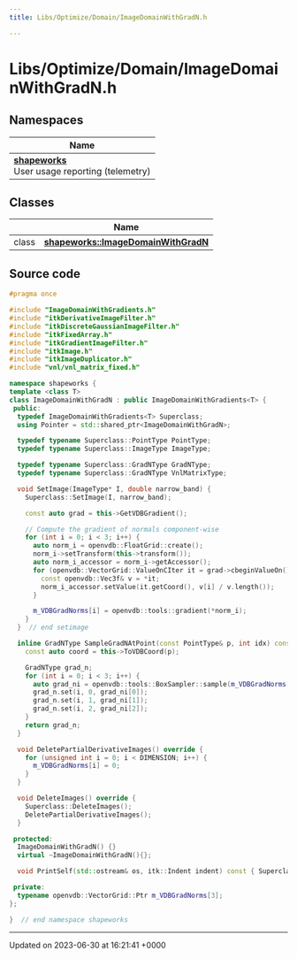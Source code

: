 ```yaml
---
title: Libs/Optimize/Domain/ImageDomainWithGradN.h

---
```


# Libs/Optimize/Domain/ImageDomainWithGradN.h



## Namespaces

| Name           |
| -------------- |
| **[shapeworks](../Namespaces/namespaceshapeworks.md)** <br>User usage reporting (telemetry)  |

## Classes

|                | Name           |
| -------------- | -------------- |
| class | **[shapeworks::ImageDomainWithGradN](../Classes/classshapeworks_1_1ImageDomainWithGradN.md)**  |




## Source code

```cpp
#pragma once

#include "ImageDomainWithGradients.h"
#include "itkDerivativeImageFilter.h"
#include "itkDiscreteGaussianImageFilter.h"
#include "itkFixedArray.h"
#include "itkGradientImageFilter.h"
#include "itkImage.h"
#include "itkImageDuplicator.h"
#include "vnl/vnl_matrix_fixed.h"

namespace shapeworks {
template <class T>
class ImageDomainWithGradN : public ImageDomainWithGradients<T> {
 public:
  typedef ImageDomainWithGradients<T> Superclass;
  using Pointer = std::shared_ptr<ImageDomainWithGradN>;

  typedef typename Superclass::PointType PointType;
  typedef typename Superclass::ImageType ImageType;

  typedef typename Superclass::GradNType GradNType;
  typedef typename Superclass::GradNType VnlMatrixType;

  void SetImage(ImageType* I, double narrow_band) {
    Superclass::SetImage(I, narrow_band);

    const auto grad = this->GetVDBGradient();

    // Compute the gradient of normals component-wise
    for (int i = 0; i < 3; i++) {
      auto norm_i = openvdb::FloatGrid::create();
      norm_i->setTransform(this->transform());
      auto norm_i_accessor = norm_i->getAccessor();
      for (openvdb::VectorGrid::ValueOnCIter it = grad->cbeginValueOn(); it.test(); ++it) {
        const openvdb::Vec3f& v = *it;
        norm_i_accessor.setValue(it.getCoord(), v[i] / v.length());
      }

      m_VDBGradNorms[i] = openvdb::tools::gradient(*norm_i);
    }
  }  // end setimage

  inline GradNType SampleGradNAtPoint(const PointType& p, int idx) const override {
    const auto coord = this->ToVDBCoord(p);

    GradNType grad_n;
    for (int i = 0; i < 3; i++) {
      auto grad_ni = openvdb::tools::BoxSampler::sample(m_VDBGradNorms[i]->tree(), coord);
      grad_n.set(i, 0, grad_ni[0]);
      grad_n.set(i, 1, grad_ni[1]);
      grad_n.set(i, 2, grad_ni[2]);
    }
    return grad_n;
  }

  void DeletePartialDerivativeImages() override {
    for (unsigned int i = 0; i < DIMENSION; i++) {
      m_VDBGradNorms[i] = 0;
    }
  }

  void DeleteImages() override {
    Superclass::DeleteImages();
    DeletePartialDerivativeImages();
  }

 protected:
  ImageDomainWithGradN() {}
  virtual ~ImageDomainWithGradN(){};

  void PrintSelf(std::ostream& os, itk::Indent indent) const { Superclass::PrintSelf(os, indent); }

 private:
  typename openvdb::VectorGrid::Ptr m_VDBGradNorms[3];
};

}  // end namespace shapeworks
```


-------------------------------

Updated on 2023-06-30 at 16:21:41 +0000
